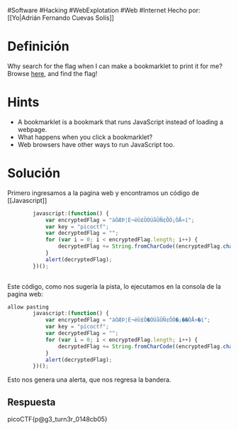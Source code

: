 #Software #Hacking #WebExplotation #Web #Internet 
Hecho por: [[Yo|Adrián Fernando Cuevas Solís]]
# Definición
Why search for the flag when I can make a bookmarklet to print it for me?Browse [here](http://titan.picoctf.net:51338/), and find the flag!
# Hints
- A bookmarklet is a bookmark that runs JavaScript instead of loading a webpage.
- What happens when you click a bookmarklet?
- Web browsers have other ways to run JavaScript too.
# Solución
Primero ingresamos a la pagina web y encontramos un código de [[Javascript]]

```javascript
        javascript:(function() {
            var encryptedFlag = "àÒÆÞ¦È¬ëÙ£ÖÓÚåÛÑ¢ÕÓ¡ÒÅ¤í";
            var key = "picoctf";
            var decryptedFlag = "";
            for (var i = 0; i < encryptedFlag.length; i++) {
                decryptedFlag += String.fromCharCode((encryptedFlag.charCodeAt(i) - key.charCodeAt(i % key.length) + 256) % 256);
            }
            alert(decryptedFlag);
        })();
    
```

Este código, como nos sugería la pista, lo ejecutamos en la consola de la pagina web:
```javascript
allow pasting
        javascript:(function() {
            var encryptedFlag = "àÒÆÞ¦È¬ëÙ£Ö�ÓÚåÛÑ¢ÕÓ�¡��ÒÅ¤�í";
            var key = "picoctf";
            var decryptedFlag = "";
            for (var i = 0; i < encryptedFlag.length; i++) {
                decryptedFlag += String.fromCharCode((encryptedFlag.charCodeAt(i) - key.charCodeAt(i % key.length) + 256) % 256);
            }
            alert(decryptedFlag);
        })();
```
Esto nos genera una alerta, que nos regresa la bandera.
## Respuesta
picoCTF{p@g3_turn3r_0148cb05}